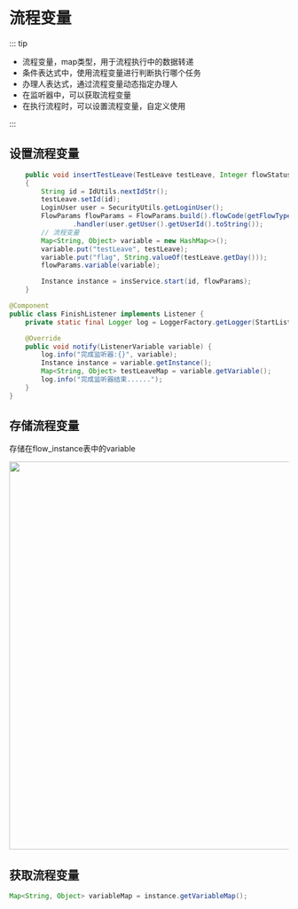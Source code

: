 # 流程变量

::: tip
- 流程变量，map类型，用于流程执行中的数据转递  
- 条件表达式中，使用流程变量进行判断执行哪个任务
- 办理人表达式，通过流程变量动态指定办理人
- 在监听器中，可以获取流程变量 
- 在执行流程时，可以设置流程变量，自定义使用

:::

## 设置流程变量
```java
    public void insertTestLeave(TestLeave testLeave, Integer flowStatus)
    {
        String id = IdUtils.nextIdStr();
        testLeave.setId(id);
        LoginUser user = SecurityUtils.getLoginUser();
        FlowParams flowParams = FlowParams.build().flowCode(getFlowType(testLeave))
                .handler(user.getUser().getUserId().toString());
        // 流程变量
        Map<String, Object> variable = new HashMap<>();
        variable.put("testLeave", testLeave);
        variable.put("flag", String.valueOf(testLeave.getDay()));
        flowParams.variable(variable);

        Instance instance = insService.start(id, flowParams);
    }
```

```java
@Component
public class FinishListener implements Listener {
    private static final Logger log = LoggerFactory.getLogger(StartListener.class);

    @Override
    public void notify(ListenerVariable variable) {
        log.info("完成监听器:{}", variable);
        Instance instance = variable.getInstance();
        Map<String, Object> testLeaveMap = variable.getVariable();
        log.info("完成监听器结束......");
    }
}
```

## 存储流程变量
存储在flow_instance表中的variable

<div><img src="https://foruda.gitee.com/images/1743128143393789644/a2b7eef4_2218307.png" width="700px"></div>

## 获取流程变量
```java
Map<String, Object> variableMap = instance.getVariableMap();
```
